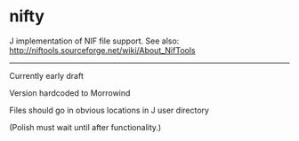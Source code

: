 nifty
=====

J implementation of NIF file support. See also: http://niftools.sourceforge.net/wiki/About_NifTools

---------------------------------------------------------

Currently early draft

Version hardcoded to Morrowind

Files should go in obvious locations in J user directory

(Polish must wait until after functionality.)
